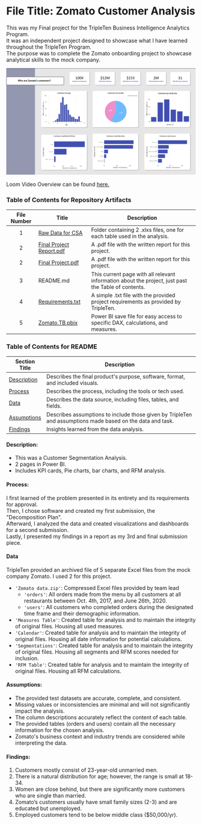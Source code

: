 # File Title: Zomato Customer Analysis

This was my Final project for the TripleTen Business Intelligence Analytics Program.  
It was an independent project designed to showcase what I have learned throughout the TripleTen Program.  
The purpose was to complete the Zomato onboarding project to showcase analytical skills to the mock company.  

[<img src="https://github.com/Tiffany-Bergett/tiffany-bergett/blob/main/Images/ZomatoMainDash.png" alt="First Dashboard">](https://www.loom.com/share/d29a87fb973846829433f6dcf9a91a5b?sid=add8ee32-42ac-48d2-9af6-049f9e8dac77)

Loom Video Overview can be found <a href='https://www.loom.com/share/d29a87fb973846829433f6dcf9a91a5b?sid=add8ee32-42ac-48d2-9af6-049f9e8dac77' target=_blank><u>here</u>. </a>

### Table of Contents for Repository Artifacts
| File Number | Title | Description |
| :-----------: | ----------- |----------- |
| 1 | [Raw Data for CSA](https://github.com/Tiffany-Bergett/BI_Analytic_Projects/tree/main/Zomato/Raw%20Data%20for%20CSA) | Folder containing 2 .xlxs files, one for each table used in the analysis. |
| 2 | [Final Project Report.pdf](https://github.com/Tiffany-Bergett/BI_Analytic_Projects/blob/main/Zomato/Final%20Project%20Report.pdf) | A .pdf file with the written report for this project. |
| 2 | [Final Project.pdf](https://github.com/Tiffany-Bergett/BI_Analytic_Projects/blob/main/Zomato/Final%20Project.pdf) | A .pdf file with the written report for this project. |
| 3 | README.md | This current page with all relevant information about the project, just past the Table of contents. |
| 4 | [Requirements.txt](https://github.com/Tiffany-Bergett/BI_Analytic_Projects/blob/main/Zomato/Requirements.txt) | A simple .txt file with the provided project requirements as provided by TripleTen. |
| 5 | [Zomato.TB.pbix](https://github.com/Tiffany-Bergett/BI_Analytic_Projects/blob/main/Zomato/Zomato.TB.pbix) | Power BI save file for easy access to specific DAX, calculations, and measures. |

### Table of Contents for README
| Section Title | Description |
| ----------- |----------- |
| [Description](https://github.com/Tiffany-Bergett/BI_Analytic_Projects/tree/main/Zomato#description) | Describes the final product's purpose, software, format, and included visuals. |
| [Process](https://github.com/Tiffany-Bergett/BI_Analytic_Projects/tree/main/Zomato#process) | Describes the process, including the tools or tech used. |
| [Data](https://github.com/Tiffany-Bergett/BI_Analytic_Projects/tree/main/Zomato#data) | Describes the data source, including files, tables, and fields. |
| [Assumptions](https://github.com/Tiffany-Bergett/BI_Analytic_Projects/tree/main/Zomato#assumptions) | Describes assumptions to include those given by TripleTen and assumptions made based on the data and task. |
| [Findings](https://github.com/Tiffany-Bergett/DBI_Analytic_Projects/tree/main/Zomato#findings) | Insights learned from the data analysis. |

#### Description:
- This was a Customer Segmentation Analysis.  
- 2 pages in Power BI.  
- Includes KPI cards, Pie charts, bar charts, and RFM analysis.  

#### Process:
I first learned of the problem presented in its entirety and its requirements for approval.  
Then, I chose software and created my first submission, the "Decomposition Plan".  
Afterward, I analyzed the data and created visualizations and dashboards for a second submission.  
Lastly, I presented my findings in a report as my 3rd and final submission piece.  

#### Data
TripleTen provided an archived file of 5 separate Excel files from the mock company Zomato. I used 2 for this project.  
- `'Zomato data.zip'`: Compressed Excel files provided by team lead
    - `'orders'`: All orders made from the menu by all customers at all restaurants between Oct. 4th, 2017, and June 26th, 2020.
    - `'users'`: All customers who completed orders during the designated time frame and their demographic information.
- `'Measures Table'`: Created table for analysis and to maintain the integrity of original files. Housing all used measures.
- `'Calendar'`: Created table for analysis and to maintain the integrity of original files. Housing all date information for potential calculations.
- `'Segmentations'`: Created table for analysis and to maintain the integrity of original files. Housing all segments and RFM scores needed for inclusion.
- `'RFM Table'`: Created table for analysis and to maintain the integrity of original files. Housing all RFM calculations.

#### Assumptions:
- The provided test datasets are accurate, complete, and consistent.
- Missing values or inconsistencies are minimal and will not significantly impact the analysis.
- The column descriptions accurately reflect the content of each table.
- The provided tables (orders and users) contain all the necessary information for the chosen analysis.
- Zomato's business context and industry trends are considered while interpreting the data.

#### Findings:
1. Customers mostly consist of 23-year-old unmarried men.
2. There is a natural distribution for age; however, the range is small at 18-34.
3. Women are close behind, but there are significantly more customers who are single than married.
4. Zomato’s customers usually have small family sizes (2-3) and are educated but unemployed.
5. Employed customers tend to be below middle class ($50,000/yr).

